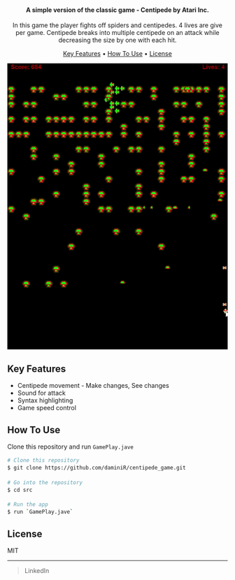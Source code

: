 <h4 align="center"> A simple version of the classic game - Centipede by Atari Inc.</h4>
<p align="center">
In this game the player fights off spiders and centipedes. 4 lives are give per game.
Centipede breaks into multiple centipede on an attack while
decreasing the size by one with each hit.
</p>


<p align="center">
  <a href="#key-features">Key Features</a> •
  <a href="#how-to-use">How To Use</a> •
  <a href="#license">License</a>
</p>

![](video/github_centipede_demo.gif)

## Key Features

* Centipede movement - Make changes, See changes
* Sound for attack
* Syntax highlighting
* Game speed control

## How To Use

Clone this repository and run `GamePlay.jave`

```bash
# Clone this repository
$ git clone https://github.com/daminiR/centipede_game.git

# Go into the repository
$ cd src

# Run the app
$ run `GamePlay.jave`
```

## License

MIT

---

> LinkedIn [](www.linkedin.com/in/drijhwan)
